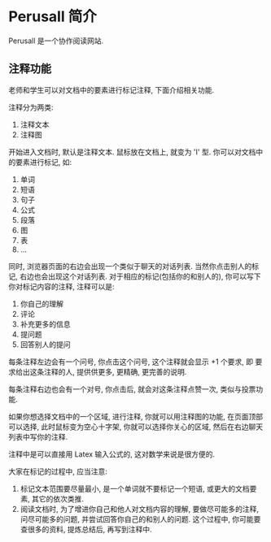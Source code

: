 # Perusall 简介

Perusall 是一个协作阅读网站.


## 注释功能

老师和学生可以对文档中的要素进行标记注释, 下面介绍相关功能. 

注释分为两类:
1. 注释文本
1. 注释图

开始进入文档时, 默认是注释文本. 鼠标放在文档上, 就变为 'I' 型.
你可以对文档中的要素进行标记, 如:

1. 单词
1. 短语
1. 句子
1. 公式
1. 段落
1. 图
1. 表
1. ...

同时, 浏览器页面的右边会出现一个类似于聊天的对话列表. 当然你点击别人的标记,
右边也会出现这个对话列表. 对于相应的标记(包括你的和别人的),
你可以写下你对标记内容的注释, 注释可以是:

1. 你自己的理解
1. 评论
1. 补充更多的信息
1. 提问题
1. 回答别人的提问

每条注释左边会有一个问号, 你点击这个问号, 这个注释就会显示 +1 个要求, 即
要求给出这条注释的人, 提供供更多, 更精确, 更完善的说明.

每条注释右边也会有一个对号, 你点击后, 就会对这条注释点赞一次, 类似与投票功能. 

如果你想选择文档中的一个区域, 进行注释, 你就可以用注释图的功能,
在页面顶部可以选择, 此时鼠标变为空心十字架, 你就可以选择你关心的区域,
然后在右边聊天列表中写你的注释.

注释中是可以直接用 Latex 输入公式的, 这对数学来说是很方便的.

大家在标记的过程中, 应当注意:

1. 标记文本范围要尽量最小, 是一个单词就不要标记一个短语, 或更大的文档要素,
   其它的依次类推.
1. 阅读文档时, 为了增进你自己和他人对文档内容的理解, 要做尽可能多的注释,
   问尽可能多的问题, 并尝试回答你自己的和别人的问题. 这个过程中,
   你可能要查很多的资料, 提炼总结后, 再写到注释中.



